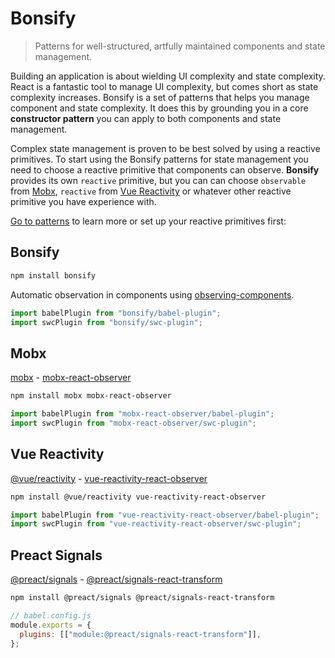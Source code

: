 # Bonsify

> Patterns for well-structured, artfully maintained components and state management.

Building an application is about wielding UI complexity and state complexity. React is a fantastic tool to manage UI complexity, but comes short as state complexity increases. Bonsify is a set of patterns that helps you manage component and state complexity. It does this by grounding you in a core **constructor pattern** you can apply to both components and state management.

Complex state management is proven to be best solved by using a reactive primitives. To start using the Bonsify patterns for state management you need to choose a reactive primitive that components can observe. **Bonsify** provides its own `reactive` primitive, but you can can choose `observable` from [Mobx](https://mobx.js.org/README.html), `reactive` from [Vue Reactivity](https://vuejs.org/guide/essentials/reactivity-fundamentals.html) or whatever other reactive primitive you have experience with.

[Go to patterns](./docs/01_pattern_constructor.md) to learn more or set up your reactive primitives first:

## Bonsify

```sh
npm install bonsify
```

Automatic observation in components using [observing-components](https://github.com/christianalfoni/observing-components).

```ts
import babelPlugin from "bonsify/babel-plugin";
import swcPlugin from "bonsify/swc-plugin";
```

## Mobx

[mobx](https://mobx.js.org/README.html) - [mobx-react-observer](https://github.com/christianalfoni/mobx-react-observer)

```sh
npm install mobx mobx-react-observer
```

```ts
import babelPlugin from "mobx-react-observer/babel-plugin";
import swcPlugin from "mobx-react-observer/swc-plugin";
```

## Vue Reactivity

[@vue/reactivity](https://mobx.js.org/README.html) - [vue-reactivity-react-observer](https://www.npmjs.com/package/mobx-react-lite)

```sh
npm install @vue/reactivity vue-reactivity-react-observer
```

```ts
import babelPlugin from "vue-reactivity-react-observer/babel-plugin";
import swcPlugin from "vue-reactivity-react-observer/swc-plugin";
```

## Preact Signals

[@preact/signals](https://preactjs.com/guide/v10/signals/) - [@preact/signals-react-transform](https://github.com/preactjs/signals/blob/HEAD/packages/react-transform/README.md)

```sh
npm install @preact/signals @preact/signals-react-transform
```

```js
// babel.config.js
module.exports = {
  plugins: [["module:@preact/signals-react-transform"]],
};
```
